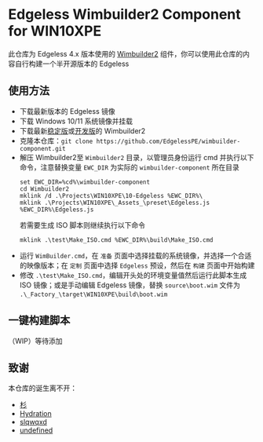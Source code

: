 # Edgeless Wimbuilder2 Component for WIN10XPE
此仓库为 Edgeless 4.x 版本使用的 [Wimbuilder2](https://github.com/slorelee/wimbuilder2) 组件，你可以使用此仓库的内容自行构建一个半开源版本的 Edgeless

## 使用方法
* 下载最新版本的 Edgeless 镜像
* 下载 Windows 10/11 系统镜像并挂载
* 下载最新[稳定版](https://slore.lanzoux.com/b00z5zy6b)或[开发版](https://github.com/slorelee/wimbuilder2)的 Wimbuilder2
* 克隆本仓库：`git clone https://github.com/EdgelessPE/wimbuilder-component.git`
* 解压 Wimbuilder2至 `Wimbuilder2` 目录，以管理员身份运行 cmd 并执行以下命令，注意替换变量 `EWC_DIR` 为实际的 `wimbuilder-component` 所在目录
    ```batch
    set EWC_DIR=%cd%\wimbuilder-component
    cd Wimbuilder2
    mklink /d .\Projects\WIN10XPE\10-Edgeless %EWC_DIR%\ 
    mklink .\Projects\WIN10XPE\_Assets_\preset\Edgeless.js %EWC_DIR%\Edgeless.js
    ```
    若需要生成 ISO 脚本则继续执行以下命令
    ```batch
    mklink .\test\Make_ISO.cmd %EWC_DIR%\build\Make_ISO.cmd
    ```
* 运行 `WimBuilder.cmd`，在 `准备` 页面中选择挂载的系统镜像，并选择一个合适的映像版本；在 `定制` 页面中选择 `Edgeless` 预设，然后在 `构建` 页面中开始构建
* 修改 `.\test\Make_ISO.cmd`，编辑开头处的环境变量值然后运行此脚本生成 ISO 镜像；或是手动编辑 Edgeless 镜像，替换 `source\boot.wim` 文件为 `.\_Factory_\target\WIN10XPE\build\boot.wim`

## 一键构建脚本
（WIP）等待添加

## 致谢
本仓库的诞生离不开：
* [杉](https://github.com/834772509)
* [Hydration](https://github.com/hydrati)
* [slqwqxd](https://github.com/slqwqxd)
* [undefined](https://github.com/undefined-ux)